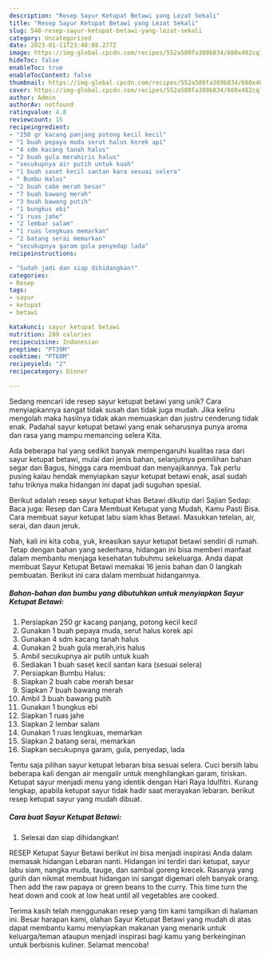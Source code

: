 ```yaml
---
description: "Resep Sayur Ketupat Betawi yang Lezat Sekali"
title: "Resep Sayur Ketupat Betawi yang Lezat Sekali"
slug: 548-resep-sayur-ketupat-betawi-yang-lezat-sekali
category: Uncategorized
date: 2023-01-11T23:48:08.277Z
image: https://img-global.cpcdn.com/recipes/552a580fa389b834/680x482cq70/sayur-ketupat-betawi-foto-resep-utama.jpg
hideToc: false
enableToc: true
enableTocContent: false
thumbnail: https://img-global.cpcdn.com/recipes/552a580fa389b834/680x482cq70/sayur-ketupat-betawi-foto-resep-utama.jpg
cover: https://img-global.cpcdn.com/recipes/552a580fa389b834/680x482cq70/sayur-ketupat-betawi-foto-resep-utama.jpg
author: Admin
authorAv: notfound
ratingvalue: 4.8
reviewcount: 15
recipeingredient:
- "250 gr kacang panjang potong kecil kecil"
- "1 buah pepaya muda serut halus korek api"
- "4 sdm kacang tanah halus"
- "2 buah gula merahiris halus"
- "secukupnya air putih untuk kuah"
- "1 buah saset kecil santan kara sesuai selera"
- " Bumbu Halus"
- "2 buah cabe merah besar"
- "7 buah bawang merah"
- "3 buah bawang putih"
- "1 bungkus ebi"
- "1 ruas jahe"
- "2 lembar salam"
- "1 ruas lengkuas memarkan"
- "2 batang serai memarkan"
- "secukupnya garam gula penyedap lada"
recipeinstructions:

- "Sudah jadi dan siap dihidangkan!"
categories:
- Resep
tags:
- sayur
- ketupat
- betawi

katakunci: sayur ketupat betawi 
nutrition: 289 calories
recipecuisine: Indonesian
preptime: "PT39M"
cooktime: "PT60M"
recipeyield: "2"
recipecategory: Dinner

---
```





Sedang mencari ide resep sayur ketupat betawi yang unik? Cara menyiapkannya sangat tidak susah dan tidak juga mudah. Jika keliru mengolah maka hasilnya tidak akan memuaskan dan justru cenderung tidak enak. Padahal sayur ketupat betawi yang enak seharusnya punya aroma dan rasa yang mampu memancing selera Kita.





Ada beberapa hal yang sedikit banyak mempengaruhi kualitas rasa dari sayur ketupat betawi, mulai dari jenis bahan, selanjutnya pemilihan bahan segar dan Bagus, hingga cara membuat dan menyajikannya. Tak perlu pusing kalau hendak menyiapkan sayur ketupat betawi enak,      asal sudah tahu triknya maka hidangan ini dapat jadi suguhan spesial.














Berikut adalah resep sayur ketupat khas Betawi dikutip dari Sajian Sedap: Baca juga: Resep dan Cara Membuat Ketupat yang Mudah, Kamu Pasti Bisa. Cara membuat sayur ketupat labu siam khas Betawi. Masukkan tetelan, air, serai, dan daun jeruk.






Nah, kali ini kita coba, yuk, kreasikan sayur ketupat betawi sendiri di rumah. Tetap dengan bahan yang sederhana, hidangan ini bisa memberi manfaat dalam membantu menjaga kesehatan tubuhmu sekeluarga. Anda dapat membuat Sayur Ketupat Betawi memakai 16 jenis bahan dan 0 langkah pembuatan. Berikut ini cara dalam membuat hidangannya.

<!--inarticleads1-->

##### Bahan-bahan dan bumbu yang dibutuhkan untuk menyiapkan Sayur Ketupat Betawi:

1. Persiapkan 250 gr kacang panjang, potong kecil kecil
1. Gunakan 1 buah pepaya muda, serut halus korek api
1. Gunakan 4 sdm kacang tanah halus
1. Gunakan 2 buah gula merah,iris halus
1. Ambil secukupnya air putih untuk kuah
1. Sediakan 1 buah saset kecil santan kara (sesuai selera)
1. Persiapkan  Bumbu Halus:
1. Siapkan 2 buah cabe merah besar
1. Siapkan 7 buah bawang merah
1. Ambil 3 buah bawang putih
1. Gunakan 1 bungkus ebi
1. Siapkan 1 ruas jahe
1. Siapkan 2 lembar salam
1. Gunakan 1 ruas lengkuas, memarkan
1. Siapkan 2 batang serai, memarkan
1. Siapkan secukupnya garam, gula, penyedap, lada


Tentu saja pilihan sayur ketupat lebaran bisa sesuai selera. Cuci bersih labu beberapa kali dengan air mengalir untuk menghilangkan garam, tiriskan. Ketupat sayur menjadi menu yang identik dengan Hari Raya Idulfitri. Kurang lengkap, apabila ketupat sayur tidak hadir saat merayakan lebaran. berikut resep ketupat sayur yang mudah dibuat. 

<!--inarticleads2-->

##### Cara buat Sayur Ketupat Betawi:


1. Selesai dan siap dihidangkan!

RESEP Ketupat Sayur Betawi berikut ini bisa menjadi inspirasi Anda dalam memasak hidangan Lebaran nanti. Hidangan ini terdiri dari ketupat, sayur labu siam, nangka muda, tauge, dan sambal goreng krecek. Rasanya yang gurih dan nikmat membuat hidangan ini sangat digemari oleh banyak orang. Then add the raw papaya or green beans to the curry. This time turn the heat down and cook at low heat until all vegetables are cooked. 

Terima kasih telah menggunakan resep yang tim kami tampilkan di halaman ini. Besar harapan kami, olahan Sayur Ketupat Betawi yang mudah di atas dapat membantu kamu menyiapkan makanan yang menarik untuk keluarga/teman ataupun menjadi inspirasi bagi kamu yang berkeinginan untuk berbisnis kuliner. Selamat mencoba!

